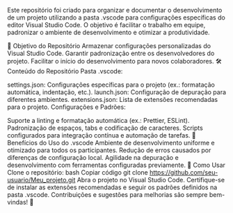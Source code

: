 Este repositório foi criado para organizar e documentar o desenvolvimento de um projeto utilizando a pasta .vscode para configurações específicas do editor Visual Studio Code. O objetivo é facilitar o trabalho em equipe, padronizar o ambiente de desenvolvimento e otimizar a produtividade.

📌 Objetivo do Repositório
Armazenar configurações personalizadas do Visual Studio Code.
Garantir padronização entre os desenvolvedores do projeto.
Facilitar o início do desenvolvimento para novos colaboradores.
🛠️ Conteúdo do Repositório
Pasta .vscode:

settings.json: Configurações específicas para o projeto (ex.: formatação automática, indentação, etc.).
launch.json: Configuração de depuração para diferentes ambientes.
extensions.json: Lista de extensões recomendadas para o projeto.
Configurações e Padrões:

Suporte a linting e formatação automática (ex.: Prettier, ESLint).
Padronização de espaços, tabs e codificação de caracteres.
Scripts configurados para integração contínua e automação de tarefas.
🎯 Benefícios do Uso do .vscode
Ambiente de desenvolvimento uniforme e otimizado para todos os participantes.
Redução de erros causados por diferenças de configuração local.
Agilidade na depuração e desenvolvimento com ferramentas configuradas previamente.
🚀 Como Usar
Clone o repositório:
bash
Copiar código
git clone https://github.com/seu-usuario/Meu_projeto.git
Abra o projeto no Visual Studio Code.
Certifique-se de instalar as extensões recomendadas e seguir os padrões definidos na pasta .vscode.
Contribuições e sugestões para melhorias são sempre bem-vindas! 🌟
